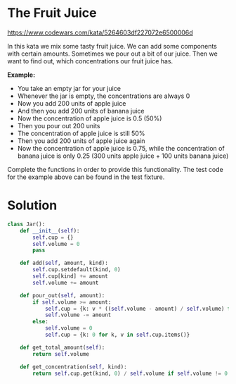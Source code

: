 # The Fruit Juice

https://www.codewars.com/kata/5264603df227072e6500006d

In this kata we mix some tasty fruit juice. We can add some components with certain amounts. Sometimes we pour out a bit
of our juice. Then we want to find out, which concentrations our fruit juice has.

**Example:**

* You take an empty jar for your juice
* Whenever the jar is empty, the concentrations are always 0
* Now you add 200 units of apple juice
* And then you add 200 units of banana juice
* Now the concentration of apple juice is 0.5 (50%)
* Then you pour out 200 units
* The concentration of apple juice is still 50%
* Then you add 200 units of apple juice again
* Now the concentration of apple juice is 0.75, while the concentration of banana juice is only 0.25 (300 units apple
  juice + 100 units banana juice)

Complete the functions in order to provide this functionality. The test code for the example above can be found in the
test fixture.

# Solution

```python
class Jar():
    def __init__(self):
        self.cup = {}
        self.volume = 0
        pass

    def add(self, amount, kind):
        self.cup.setdefault(kind, 0)
        self.cup[kind] += amount
        self.volume += amount

    def pour_out(self, amount):
        if self.volume >= amount:
            self.cup = {k: v * ((self.volume - amount) / self.volume) for k, v in self.cup.items()}
            self.volume -= amount
        else:
            self.volume = 0
            self.cup = {k: 0 for k, v in self.cup.items()}

    def get_total_amount(self):
        return self.volume

    def get_concentration(self, kind):
        return self.cup.get(kind, 0) / self.volume if self.volume != 0 else 0
```